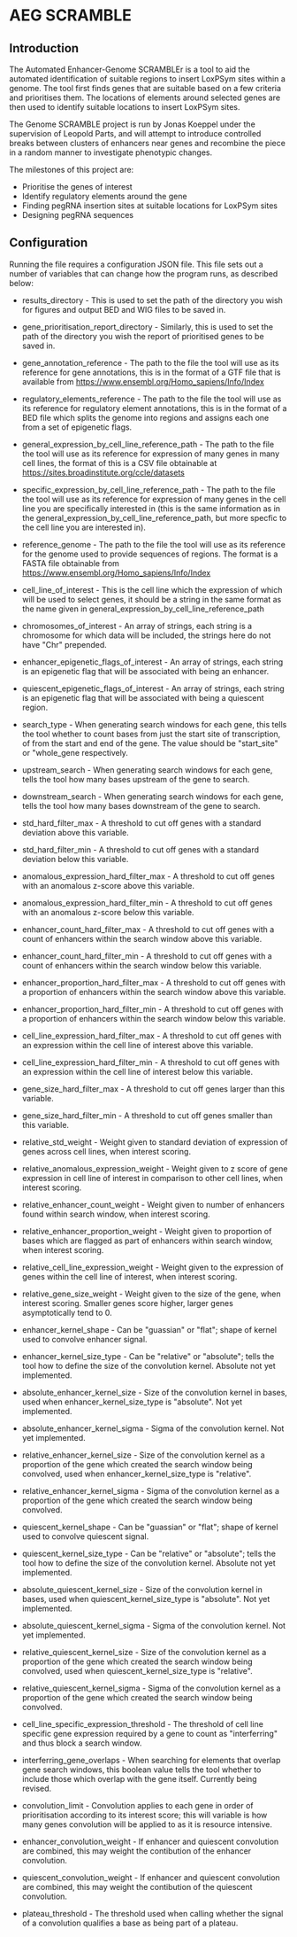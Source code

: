 # AEG SCRAMBLE
## Introduction
The Automated Enhancer-Genome SCRAMBLEr is a tool to aid the automated identification of suitable regions to insert LoxPSym sites within a genome. The tool first finds genes that are suitable based on a few criteria and prioritises them. The locations of elements around selected genes are then used to identify suitable locations to insert LoxPSym sites.

The Genome SCRAMBLE project is run by Jonas Koeppel under the supervision of Leopold Parts, and will attempt to introduce controlled breaks between clusters of enhancers near genes and recombine the piece in a random manner to investigate phenotypic changes.

The milestones of this project are:
* Prioritise the genes of interest
* Identify regulatory elements around the gene
* Finding pegRNA insertion sites at suitable locations for LoxPSym sites
* Designing pegRNA sequences

## Configuration
Running the file requires a configuration JSON file. This file sets out a number of variables that can change how the program runs, as described below:
* results_directory - This is used to set the path of the directory you wish for figures and output BED and WIG files to be saved in.
* gene_prioritisation_report_directory - Similarly, this is used to set the path of the directory you wish the report of prioritised genes to be saved in.
* gene_annotation_reference - The path to the file the tool will use as its reference for gene annotations, this is in the format of a GTF file that is available from https://www.ensembl.org/Homo_sapiens/Info/Index
* regulatory_elements_reference - The path to the file the tool will use as its reference for regulatory element annotations, this is in the format of a BED file which splits the genome into regions and assigns each one from a set of epigenetic flags.
* general_expression_by_cell_line_reference_path - The path to the file the tool will use as its reference for expression of many genes in many cell lines, the format of this is a CSV file obtainable at https://sites.broadinstitute.org/ccle/datasets
* specific_expression_by_cell_line_reference_path - The path to the file the tool will use as its reference for expression of many genes in the cell line you are specifically interested in (this is the same information as in the general_expression_by_cell_line_reference_path, but more specfic to the cell line you are interested in).
* reference_genome - The path to the file the tool will use as its reference for the genome used to provide sequences of regions. The format is a FASTA file obtainable from https://www.ensembl.org/Homo_sapiens/Info/Index

* cell_line_of_interest - This is the cell line which the expression of which will be used to select genes, it should be a string in the same format as the name given in general_expression_by_cell_line_reference_path
* chromosomes_of_interest - An array of strings, each string is a chromosome for which data will be included, the strings here do not have "Chr" prepended.
* enhancer_epigenetic_flags_of_interest - An array of strings, each string is an epigenetic flag that will be associated with being an enhancer.
* quiescent_epigenetic_flags_of_interest - An array of strings, each string is an epigenetic flag that will be associated with being a quiescent region.

* search_type - When generating search windows for each gene, this tells the tool whether to count bases from just the start site of transcription, of from the start and end of the gene. The value should be "start_site" or "whole_gene respectively.
* upstream_search - When generating search windows for each gene, tells the tool how many bases upstream of the gene to search.
* downstream_search - When generating search windows for each gene, tells the tool how many bases downstream of the gene to search.

* std_hard_filter_max - A threshold to cut off genes with a standard deviation above this variable.
* std_hard_filter_min - A threshold to cut off genes with a standard deviation below this variable.
* anomalous_expression_hard_filter_max - A threshold to cut off genes with an anomalous z-score above this variable.
* anomalous_expression_hard_filter_min - A threshold to cut off genes with an anomalous z-score below this variable.
* enhancer_count_hard_filter_max - A threshold to cut off genes with a count of enhancers within the search window above this variable.
* enhancer_count_hard_filter_min - A threshold to cut off genes with a count of enhancers within the search window below this variable.
* enhancer_proportion_hard_filter_max - A threshold to cut off genes with a proportion of enhancers within the search window above this variable.
* enhancer_proportion_hard_filter_min - A threshold to cut off genes with a proportion of enhancers within the search window below this variable.
* cell_line_expression_hard_filter_max - A threshold to cut off genes with an expression within the cell line of interest above this variable.
* cell_line_expression_hard_filter_min - A threshold to cut off genes with an expression within the cell line of interest below this variable.
* gene_size_hard_filter_max - A threshold to cut off genes larger than this variable.
* gene_size_hard_filter_min - A threshold to cut off genes smaller than this variable.

* relative_std_weight - Weight given to standard deviation of expression of genes across cell lines, when interest scoring.
* relative_anomalous_expression_weight - Weight given to z score of gene expression in cell line of interest in comparison to other cell lines, when interest scoring.
* relative_enhancer_count_weight - Weight given to number of enhancers found within search window, when interest scoring.
* relative_enhancer_proportion_weight - Weight given to proportion of bases which are flagged as part of enhancers within search window, when interest scoring.
* relative_cell_line_expression_weight - Weight given to the expression of genes within the cell line of interest, when interest scoring.
* relative_gene_size_weight - Weight given to the size of the gene, when interest scoring. Smaller genes score higher, larger genes asymptotically tend to 0.

* enhancer_kernel_shape - Can be "guassian" or "flat"; shape of kernel used to convolve enhancer signal.
* enhancer_kernel_size_type - Can be "relative" or "absolute"; tells the tool how to define the size of the convolution kernel. Absolute not yet implemented.
* absolute_enhancer_kernel_size - Size of the convolution kernel in bases, used when enhancer_kernel_size_type is "absolute". Not yet implemented.
* absolute_enhancer_kernel_sigma - Sigma of the convolution kernel. Not yet implemented.
* relative_enhancer_kernel_size - Size of the convolution kernel as a proportion of the gene which created the search window being convolved, used when enhancer_kernel_size_type is "relative".
* relative_enhancer_kernel_sigma - Sigma of the convolution kernel as a proportion of the gene which created the search window being convolved.

* quiescent_kernel_shape - Can be "guassian" or "flat"; shape of kernel used to convolve quiescent signal.
* quiescent_kernel_size_type - Can be "relative" or "absolute"; tells the tool how to define the size of the convolution kernel. Absolute not yet implemented.
* absolute_quiescent_kernel_size - Size of the convolution kernel in bases, used when quiescent_kernel_size_type is "absolute". Not yet implemented.
* absolute_quiescent_kernel_sigma - Sigma of the convolution kernel. Not yet implemented.
* relative_quiescent_kernel_size - Size of the convolution kernel as a proportion of the gene which created the search window being convolved, used when quiescent_kernel_size_type is "relative".
* relative_quiescent_kernel_sigma - Sigma of the convolution kernel as a proportion of the gene which created the search window being convolved.

* cell_line_specific_expression_threshold - The threshold of cell line specific gene expression required by a gene to count as "interferring" and thus block a search window.
* interferring_gene_overlaps - When searching for elements that overlap gene search windows, this boolean value tells the tool whether to include those which overlap with the gene itself. Currently being revised.

* convolution_limit - Convolution applies to each gene in order of prioritisation according to its interest score; this will variable is how many genes convolution will be applied to as it is resource intensive.
* enhancer_convolution_weight - If enhancer and quiescent convolution are combined, this may weight the contibution of the enhancer convolution.
* quiescent_convolution_weight - If enhancer and quiescent convolution are combined, this may weight the contibution of the quiescent convolution.
* plateau_threshold - The threshold used when calling whether the signal of a convolution qualifies a base as being part of a plateau.
